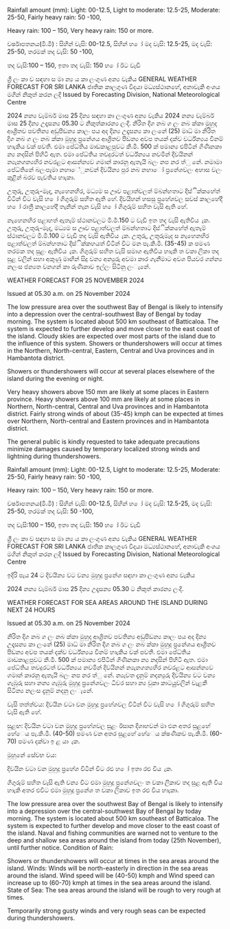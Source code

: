 Rainfall amount (mm): Light: 00-12.5, Light to moderate: 12.5-25, Moderate: 25-50, Fairly heavy rain: 50 -100,

Heavy rain: 100 – 150, Very heavy rain: 150 or more.

වර්ෂාපතනය(මි.මී) : සිහින් වැසි: 00-12.5, සිහින් හ ෝ මද වැසි: 12.5-25, මද වැසි: 25-50, තරමක් තද වැසි: 50 -100,

තද වැසි:100 – 150, ඉතා තද වැසි: 150 හ ෝ ඊට වැඩි

ශ්‍රී ලං කා ව සඳහා ස මා න්‍ය ය කා ලංගුණ අන්‍ය වැකිය GENERAL WEATHER FORECAST FOR SRI LANKA ජාතික කාලගුණ විදයා මධ්‍යස්ථානහේ, අනාවැකි අංශය මගින් නිකුත් කරන ලදි Issued by Forecasting Division, National Meteorological Centre

2024 නන්‍ය වැම්බර් මාස 25 දින්‍ය සඳහා කා ලංගුණ අන්‍ය වැකිය 2024 නන්‍ය වැම්බර් මාස 25 දින්‍ය උදෑසන්‍ය 05.30 ට නිකුත්කාරන්‍ය ලංදි. නිරිත දිග නබ ග ලං නබ ක්කා මුහුද ආශ්‍රිතව පවතින්‍ය අඩුපීඩන්‍ය කාලං පය අද දින්‍ය උදෑසන්‍ය කා ලංනේ (25) මාධ්‍ මා නිරිත දිග නබ ග ලං නබ ක්කා මුහුදු ප්‍රනේශය ආශ්‍රිතව පීඩන්‍ය අවප තයක් දක්ව වර්ධ්‍න්‍යය වීනම් හාැකිය වක් පවතී. එමා පේධ්‍තිය මාඩකාළපුවට කී.මී. 500 ක් පමාන්‍ය එපිටින් ගිණිනකා න්‍ය නදසින් පිහිටි ඇත. එමා පේධ්‍තිය තවදුරටත් වර්ධ්‍න්‍යය නවමින් දිවයිනන් න්‍යැනගන්‍යහිර නවරළට ආසන්න්‍යව ගමාන් කාරනු ඇතැයි බලං නප නර ත්ු නේ. නමාමා පේධ්‍තිනේ බලංපෑමා නහාේුනවන් දිවයින්‍ය පුර නබ නහාෝ ප්‍රනේශවලං අහාස වලං කුළින් බරව පැවතිය හාැකා.

උතුරු, උතුරු-මැද, නැහෙනහිර, මධ්‍යම ස ඌව පළාත්වලත් ම්බන්හතාට දිස්ික්කහේත් විටින් විට වැසි හ ෝ ගිගුරුම් සහිත ඇති හේ. දිවයිහන් හසසු ප්‍රහේශවල සවස් කාලහේදී හ ෝ රාත්‍රී කාලහේදී තැනින් තැන වැසි හ ෝ ගිගුරුම් සහිත වැසි ඇති හේ.

නැහෙනහිර පළාහත් ඇතැම් ස්ථානවලට මි.මී.150 ට වැඩි ඉත තද වැසි ඇතිවිය ැක. උතුරු, උතුරු-මැද, මධ්‍යම ස ඌව පළාත්වලත් ම්බන්හතාට දිස්ික්කහේත් ඇතැම් ස්ථානවලට මි.මී.100 ට වැඩි තද වැසි ඇතිවිය ැක. උතුරු, උතුරුමැද ස නැහෙනහිර පළාත්වලත් ම්බන්හතාට දිස්ික්කහයත් විටින් විට මන පැ.කි.මී. (35-45) ක පමණ තරමක තද සුළං ඇතිවිය ැක. ගිගුරුම් සහිත වැසි සමාග ඇතිවිය හාැකි ත වකා ලිකා තද සුළ වලින් සහා අකුණු මාඟින් සිදු වන්‍ය අන්‍යුරු අවමා කාර ගැනීමාට අවශ පියවර ගන්න්‍ය නලංස ජන්‍යත වනගන් කා රුණිකාව ඉල්ලං සිටිනු ලංැනේ.

WEATHER FORECAST FOR 25 NOVEMBER 2024

Issued at 05.30 a.m. on 25 November 2024

The low pressure area over the southwest Bay of Bengal is likely to intensify into a depression over the central-southwest Bay of Bengal by today morning. The system is located about 500 km southeast of Batticaloa. The system is expected to further develop and move closer to the east coast of the island. Cloudy skies are expected over most parts of the island due to the influence of this system. Showers or thundershowers will occur at times in the Northern, North-central, Eastern, Central and Uva provinces and in Hambantota district.

Showers or thundershowers will occur at several places elsewhere of the island during the evening or night.

Very heavy showers above 150 mm are likely at some places in Eastern province. Heavy showers above 100 mm are likely at some places in Northern, North-central, Central and Uva provinces and in Hambantota district. Fairly strong winds of about (35-45) kmph can be expected at times over Northern, North-central and Eastern provinces and in Hambantota district.

The general public is kindly requested to take adequate precautions minimize damages caused by temporary localized strong winds and lightning during thundershowers.

Rainfall amount (mm): Light: 00-12.5, Light to moderate: 12.5-25, Moderate: 25-50, Fairly heavy rain: 50 -100,

Heavy rain: 100 – 150, Very heavy rain: 150 or more.

වර්ෂාපතනය(මි.මී) : සිහින් වැසි: 00-12.5, සිහින් හ ෝ මද වැසි: 12.5-25, මද වැසි: 25-50, තරමක් තද වැසි: 50 -100,

තද වැසි:100 – 150, ඉතා තද වැසි: 150 හ ෝ ඊට වැඩි

ශ්‍රී ලං කා ව සඳහා ස මා න්‍ය ය කා ලංගුණ අන්‍ය වැකිය GENERAL WEATHER FORECAST FOR SRI LANKA ජාතික කාලගුණ විදයා මධ්‍යස්ථානහේ, අනාවැකි අංශය මගින් නිකුත් කරන ලදි Issued by Forecasting Division, National Meteorological Centre

ඉදිරි පැය 24 ට දිවයින්‍ය වට වන්‍ය මුහුදු ප්‍රනේශ සඳහා කා ලංගුණ අන්‍ය වැකිය

2024 නන්‍ය වැම්බර් මාස 25 දින්‍ය උදෑසන්‍ය 05.30 ට නිකුත් කාරන්‍ය ලංදි.

WEATHER FORECAST FOR SEA AREAS AROUND THE ISLAND DURING NEXT 24 HOURS

Issued at 05.30 a.m. on 25 November 2024

නිරිත දිග නබ ග ලං නබ ක්කා මුහුද ආශ්‍රිතව පවතින්‍ය අඩුපීඩන්‍ය කාලං පය අද දින්‍ය උදෑසන්‍ය කා ලංනේ (25) මාධ්‍ මා නිරිත දිග නබ ග ලං නබ ක්කා මුහුදු ප්‍රනේශය ආශ්‍රිතව පීඩන්‍ය අවප තයක් දක්ව වර්ධ්‍න්‍යය වීනම් හාැකිය වක් පවතී. එමා පේධ්‍තිය මාඩකාළපුවට කී.මී. 500 ක් පමාන්‍ය එපිටින් ගිණිනකා න්‍ය නදසින් පිහිටි ඇත. එමා පේධ්‍තිය තවදුරටත් වර්ධ්‍න්‍යය නවමින් දිවයිනන් න්‍යැනගන්‍යහිර නවරළට ආසන්න්‍යව ගමාන් කාරනු ඇතැයි බලං නප නර ත්ු නේ. න්‍යැවත දැනුම් නදන්‍යුරු දිවයින්‍ය වට වන්‍ය ගැඹුරු සහා නන්‍ය ගැඹුරු මුහුදු ප්‍රනේශවලං ධීවර සහා න්‍ය වුකා කාටයුුවලින් වැළකී සිටින්‍ය නලංස දැනුම් නදනු ලංැනේ.

වැසි තත්ත්වය: දිවයින වටා වන මුහුදු ප්‍රහේශවල විටින් විට වැසි හ ෝ ගිගුරුම් සහිත වැසි ඇති හේ.

සුළඟ: දිවයින වටා වන මුහුදු ප්‍රහේශවල සුළං ඊසාන දිශාහවන් මා එන අතර සුළහේ හේෙය පැ.කි.මී. (40-50) පමණ වන අතර සුළහේ හේෙය ක්ෂණිකව පැ.කි.මී. (60-70) පමණ දක්වා ඉ ළ යා ැක.

මුහුනේ සේවභ වය:

දිවයින වටා වන මුහුදු ප්‍රහේශ විටින් විට රළු හ ෝ ඉතා රළු විය ැක.

ගිගුරුම් සහිත වැසි ඇති වන්‍ය විට එමා මුහුදු ප්‍රනේශවලං ත වකා ලිකාව තද සුළ ඇති විය හාැකි අතර එවිට එමා මුහුදු ප්‍රනේශ ත වකා ලිකාව ඉත රළු විය හාැකා.

The low pressure area over the southwest Bay of Bengal is likely to intensify into a depression over the central-southwest Bay of Bengal by today morning. The system is located about 500 km southeast of Batticaloa. The system is expected to further develop and move closer to the east coast of the island. Naval and fishing communities are warned not to venture to the deep and shallow sea areas around the island from today (25th November), until further notice. Condition of Rain:

Showers or thundershowers will occur at times in the sea areas around the island. Winds: Winds will be north-easterly in direction in the sea areas around the island. Wind speed will be (40-50) kmph and Wind speed can increase up to (60-70) kmph at times in the sea areas around the island. State of Sea: The sea areas around the island will be rough to very rough at times.

Temporarily strong gusty winds and very rough seas can be expected during thundershowers.